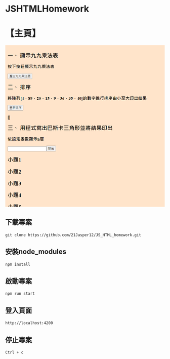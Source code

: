 # JSHTMLHomework

# 【主頁】
![主頁](https://github.com/21Jasper12/JS_HTML_homework/blob/main/src/assets/homeIMG.png)

## **下載專案**
    git clone https://github.com/21Jasper12/JS_HTML_homework.git

## **安裝node_modules**
    npm install

## **啟動專案**
    npm run start

## **登入頁面**
    http://localhost:4200

## **停止專案**
    Ctrl + c